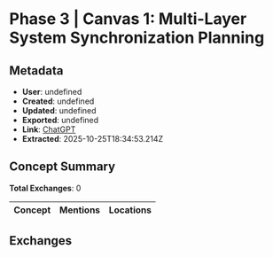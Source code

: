 # **Phase 3 \| Canvas 1: Multi-Layer System Synchronization Planning**

## Metadata

- **User**: undefined
- **Created**: undefined
- **Updated**: undefined
- **Exported**: undefined
- **Link**: [ChatGPT](undefined)
- **Extracted**: 2025-10-25T18:34:53.214Z

## Concept Summary

**Total Exchanges**: 0

| Concept | Mentions | Locations |
|---------|----------|----------|

## Exchanges

